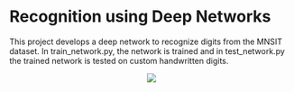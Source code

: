 # Recognition using Deep Networks

This project develops a deep network to recognize digits from the MNSIT dataset. In train_network.py, the network is trained and in test_network.py the trained network is tested on custom handwritten digits.

<p align="center">
<img src = https://user-images.githubusercontent.com/55364143/235336910-93ed2989-1f6d-4de4-8279-2576378ebed4.jpg>
</p>
